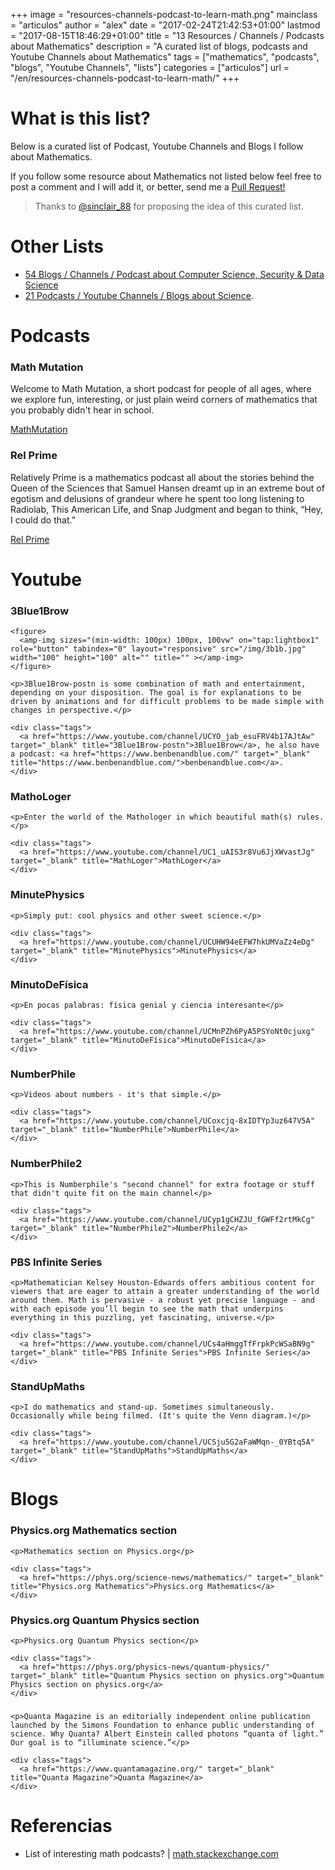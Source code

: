 +++
image = "resources-channels-podcast-to-learn-math.png"
mainclass = "articulos"
author = "alex"
date = "2017-02-24T21:42:53+01:00"
lastmod = "2017-08-15T18:46:29+01:00"
title = "13 Resources / Channels / Podcasts about Mathematics"
description = "A curated list of blogs, podcasts and Youtube Channels about Mathematics"
tags = ["mathematics", "podcasts", "blogs", "Youtube Channels", "lists"]
categories = ["articulos"]
url = "/en/resources-channels-podcast-to-learn-math/"
+++

# What is this list?

Below is a curated list of Podcast, Youtube Channels and Blogs I follow about Mathematics.

If you follow some resource about Mathematics not listed below feel free to post a comment and I will add it, or better, send me a <a href="https://github.com/elbaulp/algui91-hugo/edit/master/content/post/resources-channels-podcast-to-learn-math.en.md" target="_blank" title="Pull Request!">Pull Request!</a>

> Thanks to <a href="https://twitter.com/sinclair_88" target="_blank" title="@sinclair_88">@sinclair_88</a> for proposing the idea of this curated list.

# Other Lists

- [54 Blogs / Channels / Podcast about Computer Science, Security & Data Science](https://elbauldelprogramador.com/en/resources-channels-blogs-podcast-about-computer-science-security-data-science/ "54 Blogs / Channels / Podcast about Computer Science, Security & Data Science")
- [21 Podcasts / Youtube Channels / Blogs about Science](https://elbauldelprogramador.com/en/resources-blogs-podcast-youtube-channels-about-science/ "21 Podcasts / Youtube Channels / Blogs about Science").

# Podcasts

<div class="row-post flex-grid">
   <article class="box-item animate">
       <h3>Math Mutation</h3>
       <figure>
         <amp-img sizes="(min-width: 100px) 100px, 100vw" on="tap:lightbox1" role="button" tabindex="0" layout="responsive" src="/img/mathmutation.jpg" width="100" height="100" alt="" title="" ></amp-img>
       </figure>
       <p>Welcome to Math Mutation, a short podcast for people of all ages, where we explore fun, interesting, or just plain weird corners of mathematics that you probably didn't hear in school.</p>
       <div class="tags">
         <a href="http://mathmutation.blogspot.com.es/" target="_blank" title="Math Mutation">MathMutation</a>
       </div>
   </article>

   <article class="box-item animate">
       <h3>Rel Prime</h3>
       <figure>
         <amp-img sizes="(min-width: 100px) 100px, 100vw" on="tap:lightbox1" role="button" tabindex="0" layout="responsive" src="/img/relprime.png" width="100" height="100" alt="" title="" ></amp-img>
       </figure>
       <p>Relatively Prime is a mathematics podcast all about the stories behind the Queen of the Sciences that Samuel Hansen dreamt up in an extreme bout of egotism and delusions of grandeur where he spent too long listening to Radiolab, This American Life, and Snap Judgment and began to think, “Hey, I could do that.”</p>
       <div class="tags">
         <a href="http://relprime.com/" target="_blank" title="Math Mutation">Rel Prime</a>
       </div>
   </article>
</div>

# Youtube

<div class="row-post flex-grid">

  <article class="box-item animate">
    <h3>3Blue1Brow</h3>

    <figure>
      <amp-img sizes="(min-width: 100px) 100px, 100vw" on="tap:lightbox1" role="button" tabindex="0" layout="responsive" src="/img/3b1b.jpg" width="100" height="100" alt="" title="" ></amp-img>
    </figure>

    <p>3Blue1Brow-postn is some combination of math and entertainment, depending on your disposition. The goal is for explanations to be driven by animations and for difficult problems to be made simple with changes in perspective.</p>

    <div class="tags">
      <a href="https://www.youtube.com/channel/UCYO_jab_esuFRV4b17AJtAw" target="_blank" title="3Blue1Brow-postn">3Blue1Brow</a>, he also have a podcast: <a href="https://www.benbenandblue.com/" target="_blank" title="https://www.benbenandblue.com/">benbenandblue.com</a>.
    </div>
  </article>

  <article class="box-item animate">
    <h3>MathoLoger</h3>
    <figure>
      <amp-img sizes="(min-width: 100px) 100px, 100vw" on="tap:lightbox1" role="button" tabindex="0" layout="responsive" src="/img/mathologer.jpg" width="100" height="100"></amp-img>
    </figure>

    <p>Enter the world of the Mathologer in which beautiful math(s) rules.</p>

    <div class="tags">
      <a href="https://www.youtube.com/channel/UC1_uAIS3r8Vu6JjXWvastJg" target="_blank" title="MathLoger">MathLoger</a>
    </div>
  </article>

  <article class="box-item animate">
    <h3>MinutePhysics</h3>
    <figure>
      <amp-img sizes="(min-width: 100px) 100px, 100vw" on="tap:lightbox1" role="button" tabindex="0" layout="responsive" src="/img/minutephysics.jpg" width="100" height="100"></amp-img>
    </figure>

    <p>Simply put: cool physics and other sweet science.</p>

    <div class="tags">
      <a href="https://www.youtube.com/channel/UCUHW94eEFW7hkUMVaZz4eDg" target="_blank" title="MinutePhysics">MinutePhysics</a>
    </div>
  </article>

  <article class="box-item animate">
    <h3>MinutoDeFísica</h3>
    <figure>
      <amp-img sizes="(min-width: 100px) 100px, 100vw" on="tap:lightbox1" role="button" tabindex="0" layout="responsive" src="/img/MinutoDeFisica.jpg" width="100" height="100"></amp-img>
    </figure>

    <p>En pocas palabras: física genial y ciencia interesante</p>

    <div class="tags">
      <a href="https://www.youtube.com/channel/UCMnPZh6PyA5PSYoNt0cjuxg" target="_blank" title="MinutoDeFísica">MinutoDeFísica</a>
    </div>
  </article>

  <article class="box-item animate">
    <h3>NumberPhile</h3>
    <figure>
      <amp-img sizes="(min-width: 100px) 100px, 100vw" on="tap:lightbox1" role="button" tabindex="0" layout="responsive" src="/img/numberphile.jpg" width="100" height="100"></amp-img>
    </figure>

    <p>Videos about numbers - it's that simple.</p>

    <div class="tags">
      <a href="https://www.youtube.com/channel/UCoxcjq-8xIDTYp3uz647V5A" target="_blank" title="NumberPhile">NumberPhile</a>
    </div>
  </article>

  <article class="box-item animate">
    <h3>NumberPhile2</h3>
    <figure>
      <amp-img sizes="(min-width: 100px) 100px, 100vw" on="tap:lightbox1" role="button" tabindex="0" layout="responsive" src="/img/numberphile2.jpg" width="100" height="100"></amp-img>
    </figure>

    <p>This is Numberphile's "second channel" for extra footage or stuff that didn't quite fit on the main channel</p>

    <div class="tags">
      <a href="https://www.youtube.com/channel/UCyp1gCHZJU_fGWFf2rtMkCg" target="_blank" title="NumberPhile2">NumberPhile2</a>
    </div>
  </article>

  <article class="box-item animate">
    <h3>PBS Infinite Series</h3>
    <figure>
      <amp-img sizes="(min-width: 100px) 100px, 100vw" on="tap:lightbox1" role="button" tabindex="0" layout="responsive" src="/img/pbsinfiniteseries.jpg" width="100" height="100"></amp-img>
    </figure>

    <p>Mathematician Kelsey Houston-Edwards offers ambitious content for viewers that are eager to attain a greater understanding of the world around them. Math is pervasive - a robust yet precise language - and with each episode you’ll begin to see the math that underpins everything in this puzzling, yet fascinating, universe.</p>

    <div class="tags">
      <a href="https://www.youtube.com/channel/UCs4aHmggTfFrpkPcWSaBN9g" target="_blank" title="PBS Infinite Series">PBS Infinite Series</a>
    </div>
  </article>

  <article class="box-item animate">
    <h3>StandUpMaths</h3>
    <figure>
      <amp-img sizes="(min-width: 100px) 100px, 100vw" on="tap:lightbox1" role="button" tabindex="0" layout="responsive" src="/img/standupmaths.jpg" width="100" height="100"></amp-img>
    </figure>

    <p>I do mathematics and stand-up. Sometimes simultaneously. Occasionally while being filmed. (It's quite the Venn diagram.)</p>

    <div class="tags">
      <a href="https://www.youtube.com/channel/UCSju5G2aFaWMqn-_0YBtq5A" target="_blank" title="StandUpMaths">StandUpMaths</a>
    </div>
  </article>

</div>

<!--more--><!--ad-->

# Blogs

<div class="row-post flex-grid">

  <article class="box-item animate">
    <h3>Physics.org Mathematics section</h3>
    <figure>
      <amp-img sizes="(min-width: 100px) 100px, 100vw" on="tap:lightbox1" role="button" tabindex="0" layout="responsive" src="/img/physics_math.jpg" width="100" height="100"></amp-img>
    </figure>

    <p>Mathematics section on Physics.org</p>

    <div class="tags">
      <a href="https://phys.org/science-news/mathematics/" target="_blank" title="Physics.org Mathematics">Physics.org Mathematics</a>
    </div>
  </article>

  <article class="box-item animate">
    <h3>Physics.org Quantum Physics section</h3>
    <figure>
      <amp-img sizes="(min-width: 100px) 100px, 100vw" on="tap:lightbox1" role="button" tabindex="0" layout="responsive" src="/img/physics_math.jpg" width="100" height="100"></amp-img>
    </figure>

    <p>Physics.org Quantum Physics section</p>

    <div class="tags">
      <a href="https://phys.org/physics-news/quantum-physics/" target="_blank" title="Quantum Physics section on physics.org">Quantum Physics section on physics.org</a>
    </div>
  </article>

  <article class="box-item animate">
    <h3></h3>
    <figure>
      <amp-img sizes="(min-width: 100px) 100px, 100vw" on="tap:lightbox1" role="button" tabindex="0" layout="responsive" src="/img/Quanta.jpg" width="100" height="100"></amp-img>
    </figure>

    <p>Quanta Magazine is an editorially independent online publication launched by the Simons Foundation to enhance public understanding of science. Why Quanta? Albert Einstein called photons “quanta of light.” Our goal is to “illuminate science.”</p>

    <div class="tags">
      <a href="https://www.quantamagazine.org/" target="_blank" title="Quanta Magazine">Quanta Magazine</a>
    </div>
  </article>
</div>

# Referencias

- List of interesting math podcasts? | <a href="http://math.stackexchange.com/q/3/144541" target="_blank" title="List of interesting math podcasts?">math.stackexchange.com</a>
